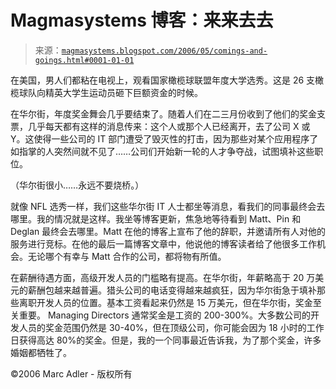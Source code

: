<!--yml

分类：未分类

日期：2024-05-18 05:20:46

-->

# Magmasystems 博客：来来去去

> 来源：[`magmasystems.blogspot.com/2006/05/comings-and-goings.html#0001-01-01`](http://magmasystems.blogspot.com/2006/05/comings-and-goings.html#0001-01-01)

在美国，男人们都粘在电视上，观看国家橄榄球联盟年度大学选秀。这是 26 支橄榄球队向精英大学生运动员砸下巨额资金的时候。

在华尔街，年度奖金舞会几乎要结束了。随着人们在二三月份收到了他们的奖金支票，几乎每天都有这样的消息传来：这个人或那个人已经离开，去了公司 X 或 Y。这使得一些公司的 IT 部门遭受了毁灭性的打击，因为那些对某个应用程序了如指掌的人突然间就不见了……公司们开始新一轮的人才争夺战，试图填补这些职位。

（华尔街很小……永远不要烧桥。）

就像 NFL 选秀一样，我们这些华尔街 IT 人士都坐等消息，看我们的同事最终会去哪里。我的情况就是这样。我坐等博客更新，焦急地等待看到 Matt、Pin 和 Deglan 最终会去哪里。Matt 在他的博客上宣布了他的辞职，并邀请所有人对他的服务进行竞标。在他的最后一篇博客文章中，他说他的博客读者给了他很多工作机会。无论哪个有幸与 Matt 合作的公司，都将物有所值。

在薪酬待遇方面，高级开发人员的门槛略有提高。在华尔街，年薪略高于 20 万美元的薪酬包越来越普遍。猎头公司的电话变得越来越疯狂，因为华尔街急于填补那些离职开发人员的位置。基本工资看起来仍然是 15 万美元，但在华尔街，奖金至关重要。 Managing Directors 通常奖金是工资的 200-300%。大多数公司的开发人员的奖金范围仍然是 30-40%，但在顶级公司，你可能会因为 18 小时的工作日获得高达 80%的奖金。但是，我的一个同事最近告诉我，为了那个奖金，许多婚姻都牺牲了。

©2006 Marc Adler - 版权所有
